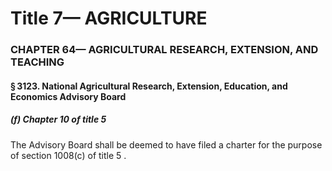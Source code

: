 
# Title 7— AGRICULTURE
### CHAPTER 64— AGRICULTURAL RESEARCH, EXTENSION, AND TEACHING
#### § 3123. National Agricultural Research, Extension, Education, and Economics Advisory Board
##### (f) Chapter 10 of title 5

The Advisory Board shall be deemed to have filed a charter for the purpose of section 1008(c) of title 5 .
